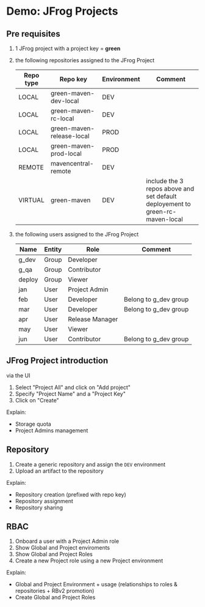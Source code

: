 # Demo: JFrog Projects

## Pre requisites

1. 1 JFrog project with a project key = **green**
2. the following repositories assigned to the JFrog Project

    Repo type | Repo key | Environment | Comment
    ---|---|--- |---
    LOCAL | green-maven-dev-local | DEV |
    LOCAL | green-maven-rc-local | DEV |
    LOCAL | green-maven-release-local | PROD |
    LOCAL | green-maven-prod-local | PROD |
    REMOTE | mavencentral-remote | DEV |
    VIRTUAL | green-maven  | DEV | include the 3 repos above and set default deployement to  green-rc-maven-local

3. the following users assigned to the JFrog Project

    Name | Entity | Role | Comment
    ---|---|--- |---
    g_dev | Group | Developer |
    g_qa | Group | Contributor |
    deploy | Group | Viewer |
    jan | User | Project Admin |
    feb | User | Developer | Belong to g_dev group
    mar | User | Developer | Belong to g_dev group
    apr | User | Release Manager |
    may | User | Viewer |
    jun | User | Contributor | Belong to g_dev group

## JFrog Project introduction

via the UI

1. Select "Project All" and click on "Add project"
2. Specify "Project Name" and a "Project Key"
3. Click on "Create"

Explain:

+ Storage quota
+ Project Admins management

## Repository

1. Create a generic repository and assign the ```DEV``` environment
2. Upload an artifact to the repository

Explain:

+ Repository creation (prefixed with repo key)
+ Repository assignment
+ Repository sharing

## RBAC

1. Onboard a user with a Project Admin role
2. Show Global and Project enviroments
3. Show Global and Project Roles
4. Create a new Project role using a new Project environment

Explain:

+ Global and Project Environment + usage (relationships to roles & repositories + RBv2 promotion)
+ Create Global and Project Roles
